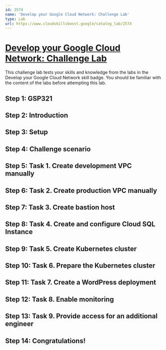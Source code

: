 ```yaml
---
id: 2574
name: 'Develop your Google Cloud Network: Challenge Lab'
type: Lab
url: https://www.cloudskillsboost.google/catalog_lab/2574
---
```


# [Develop your Google Cloud Network: Challenge Lab](https://www.cloudskillsboost.google/catalog_lab/2574)

This challenge lab tests your skills and knowledge from the labs in the Develop your Google Cloud Network skill badge.  You should be familiar with the content of the labs before attempting this lab.

## Step 1: GSP321

## Step 2: Introduction

## Step 3: Setup

## Step 4: Challenge scenario

## Step 5: Task 1. Create development VPC manually

## Step 6: Task 2. Create production VPC manually

## Step 7: Task 3. Create bastion host

## Step 8: Task 4. Create and configure Cloud SQL Instance

## Step 9: Task 5. Create Kubernetes cluster

## Step 10: Task 6. Prepare the Kubernetes cluster

## Step 11: Task 7. Create a WordPress deployment

## Step 12: Task 8. Enable monitoring

## Step 13: Task 9. Provide access for an additional engineer

## Step 14: Congratulations!
